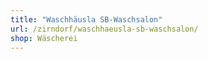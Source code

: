 ```yaml
---
title: "Waschhäusla SB-Waschsalon"
url: /zirndorf/waschhaeusla-sb-waschsalon/
shop: Wäscherei
---
```


